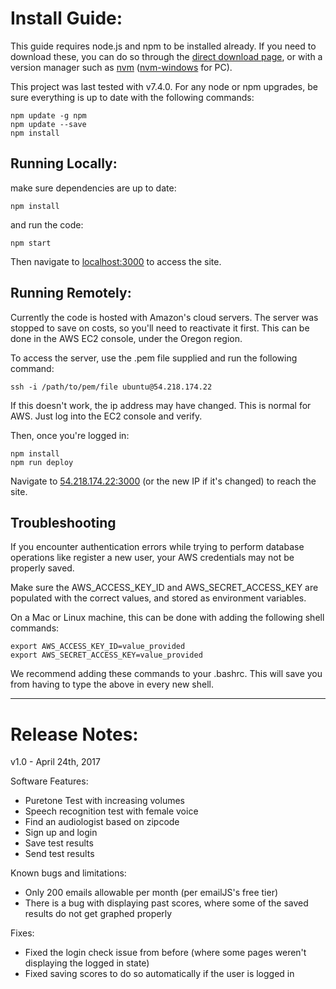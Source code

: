 # Install Guide:

This guide requires node.js and npm to be installed already. If you need to download these, you can do so through the [direct download page](https://nodejs.org/en/download), or with a version manager such as [nvm](https://github.com/creationix/nvm) ([nvm-windows](https://github.com/coreybutler/nvm-windows) for PC).

This project was last tested with v7.4.0. For any node or npm upgrades, be sure everything is up to date with the following commands:

```
npm update -g npm
npm update --save
npm install
```


## Running Locally:

make sure dependencies are up to date:

```
npm install
```

and run the code:

```
npm start
```

Then navigate to [localhost:3000](http://localhost:3000) to access the site.

## Running Remotely:

Currently the code is hosted with Amazon's cloud servers. The server was stopped to save on costs, so you'll need to reactivate it first. This can be done in the AWS EC2 console, under the Oregon region.

To access the server, use the .pem file supplied and run the following command:

```
ssh -i /path/to/pem/file ubuntu@54.218.174.22
```

If this doesn't work, the ip address may have changed. This is normal for AWS. Just log into the EC2 console and verify.

Then, once you're logged in:

```
npm install
npm run deploy
```

Navigate to [54.218.174.22:3000](http://54.218.174.22:3000) (or the new IP if it's changed) to reach the site.

## Troubleshooting

If you encounter authentication errors while trying to perform database operations like register a new user, your AWS credentials may not be properly saved.

Make sure the AWS_ACCESS_KEY_ID and AWS_SECRET_ACCESS_KEY are populated with the correct values, and stored as environment variables.

On a Mac or Linux machine, this can be done with adding the following shell commands:

```
export AWS_ACCESS_KEY_ID=value_provided
export AWS_SECRET_ACCESS_KEY=value_provided
```

We recommend adding these commands to your .bashrc. This will save you from having to type the above in every new shell.

---


# Release Notes:
v1.0 - April 24th, 2017

Software Features:
- Puretone Test with increasing volumes
- Speech recognition test with female voice
- Find an audiologist based on zipcode
- Sign up and login
- Save test results
- Send test results

Known bugs and limitations:
- Only 200 emails allowable per month (per emailJS's free tier)
- There is a bug with displaying past scores, where some of the saved results do not get graphed properly

Fixes:
- Fixed the login check issue from before (where some pages weren't displaying the logged in state)
- Fixed saving scores to do so automatically if the user is logged in
